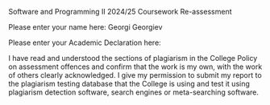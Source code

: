 Software and Programming II
2024/25
Coursework Re-assessment 

Please enter your name here:
Georgi Georgiev


Please enter your Academic Declaration here:

I have read and understood the sections of plagiarism in the College Policy
on assessment offences and confirm that the work is my own, with the
work of others clearly acknowledged. I give my permission to submit my report
to the plagiarism testing database that the College is using and test it
using plagiarism detection software, search engines or meta-searching software.